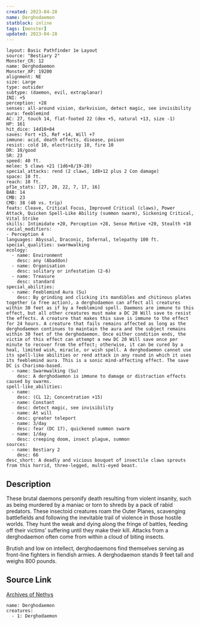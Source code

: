 ```yaml
---
created: 2023-04-28
name: Derghodaemon
statblock: inline
tags: [monster]
updated: 2023-04-28
---
```

```statblock
layout: Basic Pathfinder 1e Layout
source: "Bestiary 2"
Monster_CR: 12
name: Derghodaemon
Monster_XP: 19200
alignment: NE
size: Large
type: outsider
subtype: (daemon, evil, extraplanar)
INI: +5
perception: +28
senses: all-around vision, darkvision, detect magic, see invisibility
aura: feeblemind
AC: 27, touch 14, flat-footed 22 (dex +5, natural +13, size -1)
HP: 161
hit_dice: 14d10+84
saves: Fort +15, Ref +14, Will +7
immune: acid, death effects, disease, poison
resist: cold 10, electricity 10, fire 10
DR: 10/good
SR: 23
speed: 40 ft.
melee: 5 claws +21 (1d6+8/19-20)
special_attacks: rend (2 claws, 1d8+12 plus 2 Con damage)
space: 10 ft.
reach: 10 ft.
pf1e_stats: [27, 20, 22, 7, 17, 16]
BAB: 14
CMB: 23
CMD: 38 (40 vs. trip)
feats: Cleave, Critical Focus, Improved Critical (claws), Power Attack, Quicken Spell-Like Ability (summon swarm), Sickening Critical, Vital Strike
skills: Intimidate +20, Perception +28, Sense Motive +20, Stealth +18
racial_modifiers:
- Perception 4
languages: Abyssal, Draconic, Infernal, telepathy 100 ft.
special_qualities: swarmwalking
ecology:
  - name: Environment
    desc: any (Abaddon)
  - name: Organisation
    desc: solitary or infestation (2-6)
  - name: Treasure
    desc: standard
special_abilities:
  - name: Feeblemind Aura (Su)
    desc: By grinding and clicking its mandibles and chitinous plates together (a free action), a derghodaemon can affect all creatures within 30 feet as if by a feeblemind spell. Daemons are immune to this effect, but all other creatures must make a DC 20 Will save to resist the effects. A creature that makes this save is immune to the effect for 24 hours. A creature that fails remains affected as long as the derghodaemon continues to maintain the aura and the subject remains within 30 feet of the derghodaemon. Once either condition ends, the victim of this effect can attempt a new DC 20 Will save once per minute to recover from the effect; otherwise, it can be cured by a heal, limited wish, miracle, or wish spell. A derghodaemon cannot use its spell-like abilities or rend attack in any round in which it uses its feeblemind aura. This is a sonic mind-affecting effect. The save DC is Charisma-based.
  - name: Swarmwalking (Su)
    desc: A derghodaemon is immune to damage or distraction effects caused by swarms.
spell-like_abilities:
  - name:
    desc: (CL 12; Concentration +15)
  - name: Constant
    desc: detect magic, see invisibility
  - name: At will
    desc: greater teleport
  - name: 3/day
    desc: fear (DC 17), quickened summon swarm
  - name: 1/day
    desc: creeping doom, insect plague, summon
sources:
  - name: Bestiary 2
    desc: 66
desc_short: A deadly and vicious bouquet of insectile claws sprouts from this horrid, three-legged, multi-eyed beast. 
```
## Description
These brutal daemons personify death resulting from violent insanity, such as being murdered by a maniac or torn to shreds by a pack of rabid predators. These insectoid creatures roam the Outer Planes, scavenging battlefields and following the inevitable trail of violence in those hostile worlds. They hunt the weak and dying along the fringe of battles, feeding off their victims’ suffering until they make their kill. Attacks from a derghodaemon often come from within a cloud of biting insects. 

Brutish and low on intellect, derghodaemons find themselves serving as front-line fighters in fiendish armies. A derghodaemon stands 9 feet tall and weighs 800 pounds.
## Source Link
[Archives of Nethys](https://aonprd.com/MonsterDisplay.aspx?ItemName=Derghodaemon)
```encounter-table
name: Derghodaemon
creatures:
  - 1: Derghodaemon
```
